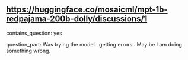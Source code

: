 ## https://huggingface.co/mosaicml/mpt-1b-redpajama-200b-dolly/discussions/1

contains_question: yes

question_part: Was trying the model . getting errors . May be I am doing something wrong.